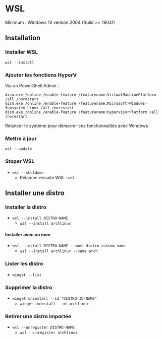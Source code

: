 # WSL
Minimum : Windows 10 version 2004 (Build >= 19041)
## Installation
### Installer WSL
`wsl --install`
### Ajouter les fonctions HyperV
Via un PowerShell Admin :
```
dism.exe /online /enable-feature /featurename:VirtualMachinePlatform /all /norestart
dism.exe /online /enable-feature /featurename:Microsoft-Windows-Subsystem-Linux /all /norestart
dism.exe /online /enable-feature /featurename:HypervisorPlatform /all /norestart
```
Relancer le système pour démarrer ces fonctionnalités avec Windows
### Mettre à jour
`wsl --update`
### Stoper WSL
- `wsl --shutdown`
  - Relancer ensuite WSL : `wsl`
## Installer une distro
### Installer la distro
- `wsl --install DISTRO-NAME`
  - `wsl --install archlinux`
#### Installer avec un nom
- `wsl --install DISTRO-NAME --name distro_custom_name`
  - `wsl --install archlinux --name arch`
### Lister les distro
- `winget --list`
### Supprimer la distro
- `winget uninstall --id "DISTRO-ID-NAME"`
  - `winget uninstall --id archlinux`
### Retirer une distro importée
- `wsl --unregister DISTRO-NAME`
  - `wsl --unregister archlinux`
